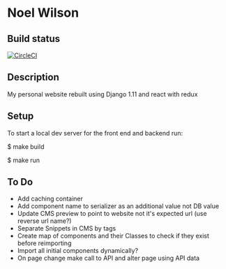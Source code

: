 Noel Wilson
===============================================================================

## Build status

[![CircleCI](https://circleci.com/gh/jwnwilson/noelwilson_2017.svg?style=svg)](https://circleci.com/gh/jwnwilson/noelwilson_2017)

## Description

My personal website rebuilt using Django 1.11 and react with redux


## Setup

To start a local dev server for the front end and backend run:

$  make build

$  make run

## To Do

- Add caching container
- Add component name to serializer as an additional value not DB value
- Update CMS preview to point to website not it's expected url (use reverse url name?)
- Separate Snippets in CMS by tags
- Create map of components and their Classes to check if they exist before reimporting
- Import all initial components dynamically?
- On page change make call to API and alter page using API data

